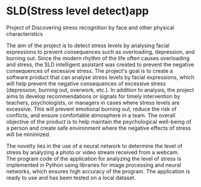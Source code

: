 # SLD(Stress level detect)app
Project of Discovering stress recognition by face and other physical characteristics

The aim of the project is to detect stress levels by analysing facial expressions to prevent consequences such as overloading, depression, and burning out. 
Since the modern rhythm of the life often causes overloading and stress, the SLD intelligent assistant was created to prevent the negative consequences of excessive stress.
The project's goal is to create a software product that can analyse stress levels by facial expressions, which will help prevent the negative consequences of excessive stress (depression, burning out, overwork, etc.). In addition to analysis, the project aims to develop recommendations or signals for timely intervention by teachers, psychologists, or managers in cases where stress levels are excessive. This will prevent emotional burning out, reduce the risk of conflicts, and ensure  comfortable atmosphere in a team.
The overall objective of the product is to help maintain the psychological well-being of a person and create  safe environment where the negative effects of stress will be minimized.

The novelty lies in the use of a neural network to determine the level of stress by analyzing a photo or video stream received from a webcam.   
The program code of the application for analyzing the level of stress is implemented in Python using libraries for image processing and neural networks, which ensures high accuracy of the program. The application is ready to use and has been tested on a local dataset.
